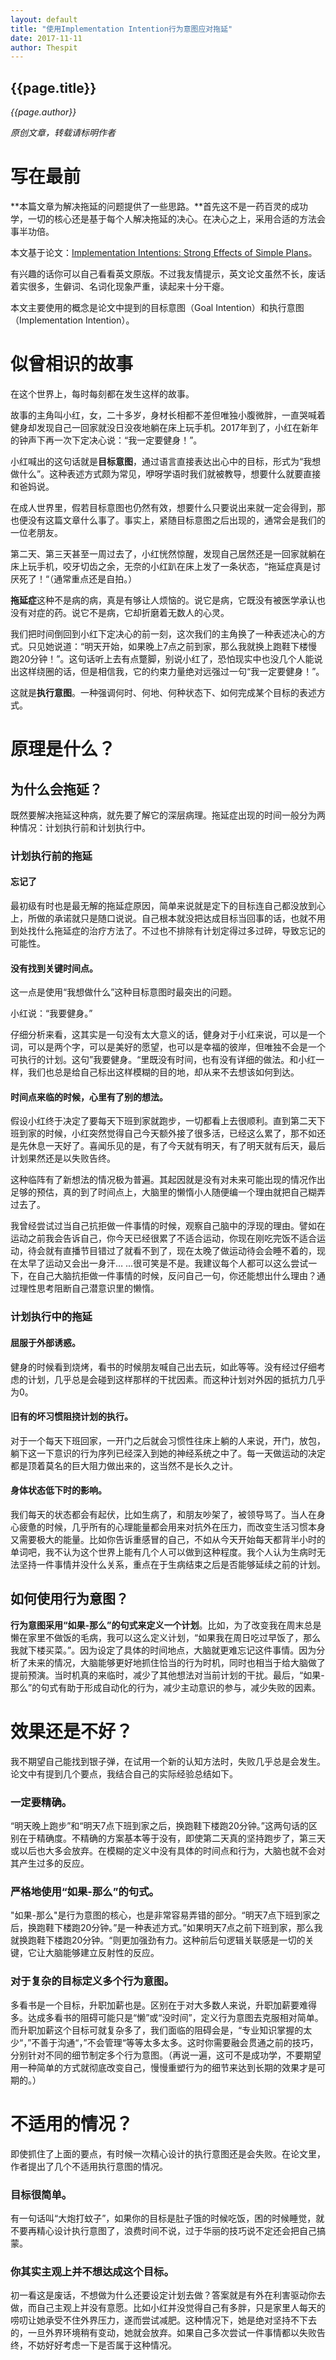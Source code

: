 ```yaml
---
layout: default
title: "使用Implementation Intention行为意图应对拖延"
date: 2017-11-11
author: Thespit
---
```

<h2>{{page.title}}</h2>

_{{page.author}}_

_原创文章，转载请标明作者_

# 写在最前

**本篇文章为解决拖延的问题提供了一些思路。**首先这不是一药百灵的成功学，一切的核心还是基于每个人解决拖延的决心。在决心之上，采用合适的方法会事半功倍。

本文基于论文：[Implementation Intentions: Strong Effects of Simple Plans](https://www.researchgate.net/publication/232586066_Implementation_Intentions_Strong_Effects_of_Simple_Plans?enrichId=rgreq-f38a7320455f0965086ffbaf2ea84bde-XXX&enrichSource=Y292ZXJQYWdlOzIzMjU4NjA2NjtBUzoxMDI1MDc2ODY2NjIxNDVAMTQwMTQ1MTE0NTQ0NQ%3D%3D&el=1_x_3&_esc=publicationCoverPdf)。

有兴趣的话你可以自己看看英文原版。不过我友情提示，英文论文虽然不长，废话着实很多，生僻词、名词化现象严重，读起来十分干瘪。

本文主要使用的概念是论文中提到的目标意图（Goal Intention）和执行意图（Implementation Intention）。

# 似曾相识的故事

在这个世界上，每时每刻都在发生这样的故事。

故事的主角叫小红，女，二十多岁，身材长相都不差但唯独小腹微胖，一直哭喊着健身却发现自己一回家就没日没夜地躺在床上玩手机。2017年到了，小红在新年的钟声下再一次下定决心说：“我一定要健身！”。

小红喊出的这句话就是**目标意图**，通过语言直接表达出心中的目标，形式为“我想做什么”。这种表述方式颇为常见，咿呀学语时我们就被教导，想要什么就要直接和爸妈说。

在成人世界里，假若目标意图也仍然有效，想要什么只要说出来就一定会得到，那也便没有这篇文章什么事了。事实上，紧随目标意图之后出现的，通常会是我们的一位老朋友。

第二天、第三天甚至一周过去了，小红恍然惊醒，发现自己居然还是一回家就躺在床上玩手机，咬牙切齿之余，无奈的小红趴在床上发了一条状态，“拖延症真是讨厌死了！“（通常重点还是自拍。）

**拖延症**这种不是病的病，真是有够让人烦恼的。说它是病，它既没有被医学承认也没有对症的药。说它不是病，它却折磨着无数人的心灵。

我们把时间倒回到小红下定决心的前一刻，这次我们的主角换了一种表述决心的方式。只见她说道：“明天开始，如果晚上7点之前到家，那么我就换上跑鞋下楼慢跑20分钟！”。这句话听上去有点蹩脚，别说小红了，恐怕现实中也没几个人能说出这样绕圈的话，但是相信我，它的约束力量绝对远强过一句“我一定要健身！”。

这就是**执行意图**。一种强调何时、何地、何种状态下、如何完成某个目标的表述方式。

# 原理是什么？

## 为什么会拖延？

既然要解决拖延这种病，就先要了解它的深层病理。拖延症出现的时间一般分为两种情况：计划执行前和计划执行中。

### 计划执行前的拖延

#### 忘记了

最初级有时也是最无解的拖延症原因，简单来说就是定下的目标连自己都没放到心上，所做的承诺就只是随口说说。自己根本就没把达成目标当回事的话，也就不用到处找什么拖延症的治疗方法了。不过也不排除有计划定得过多过碎，导致忘记的可能性。

#### 没有找到关键时间点。

这一点是使用“我想做什么”这种目标意图时最突出的问题。

小红说：“我要健身。”

仔细分析来看，这其实是一句没有太大意义的话，健身对于小红来说，可以是一个词，可以是两个字，可以是美好的愿望，也可以是幸福的彼岸，但唯独不会是一个可执行的计划。这句”我要健身。“里既没有时间，也有没有详细的做法。和小红一样，我们也总是给自己标出这样模糊的目的地，却从来不去想该如何到达。

#### 时间点来临的时候，心里有了别的想法。

假设小红终于决定了要每天下班到家就跑步，一切都看上去很顺利。直到第二天下班到家的时候，小红突然觉得自己今天额外接了很多活，已经这么累了，那不如还是先休息一天好了。喜闻乐见的是，有了今天就有明天，有了明天就有后天，最后计划果然还是以失败告终。

这种临阵有了新想法的情况极为普遍。其起因就是没有对未来可能出现的情况作出足够的预估，真的到了时间点上，大脑里的懒惰小人随便编一个理由就把自己糊弄过去了。

我曾经尝试过当自己抗拒做一件事情的时候，观察自己脑中的浮现的理由。譬如在运动之前我会告诉自己，你今天已经很累了不适合运动，你现在刚吃完饭不适合运动，待会就有直播节目错过了就看不到了，现在太晚了做运动待会会睡不着的，现在太早了运动又会出一身汗… ...很可笑是不是。我建议每个人都可以这么尝试一下，在自己大脑抗拒做一件事情的时候，反问自己一句，你还能想出什么理由？通过理性思考阻断自己潜意识里的懒惰。

### 计划执行中的拖延

#### 屈服于外部诱惑。

健身的时候看到烧烤，看书的时候朋友喊自己出去玩，如此等等。没有经过仔细考虑的计划，几乎总是会碰到这样那样的干扰因素。而这种计划对外因的抵抗力几乎为0。

#### 旧有的坏习惯阻挠计划的执行。

对于一个每天下班回家，一开门之后就会习惯性往床上躺的人来说，开门，放包，躺下这一下意识的行为序列已经深入到她的神经系统之中了。每一天做运动的决定都是顶着莫名的巨大阻力做出来的，这当然不是长久之计。

#### 身体状态低下时的影响。

我们每天的状态都会有起伏，比如生病了，和朋友吵架了，被领导骂了。当人在身心疲惫的时候，几乎所有的心理能量都会用来对抗外在压力，而改变生活习惯本身又需要极大的能量。比如你告诉重感冒的自己，不如从今天开始每天都背半小时的单词吧，我不认为这个世界上能有几个人可以做到这种程度。我个人认为生病时无法坚持一件事情并没什么关系，重点在于生病结束之后是否能够延续之前的计划。

## 如何使用行为意图？

**行为意图采用“如果-那么”的句式来定义一个计划**。比如，为了改变我在周末总是懒在家里不做饭的毛病，我可以这么定义计划，“如果我在周日吃过早饭了，那么我就下楼买菜。”。因为设定了具体的时间地点，大脑就更难忘记这件事情。因为分析了未来的情况，大脑能够更好地抓住恰当的行为时机，同时也相当于给大脑做了提前预演。当时机真的来临时，减少了其他想法对当前计划的干扰。最后，“如果-那么”的句式有助于形成自动化的行为，减少主动意识的参与，减少失败的因素。

# 效果还是不好？

我不期望自己能找到银子弹，在试用一个新的认知方法时，失败几乎总是会发生。论文中有提到几个要点，我结合自己的实际经验总结如下。

### 一定要精确。

“明天晚上跑步”和“明天7点下班到家之后，换跑鞋下楼跑20分钟。”这两句话的区别在于精确度。不精确的方案基本等于没有，即使第二天真的坚持跑步了，第三天或以后也大多会放弃。在模糊的定义中没有具体的时间点和行为，大脑也就不会对其产生过多的反应。

### 严格地使用“如果-那么”的句式。

"如果-那么"是行为意图的核心，也是非常容易弄错的部分。“明天7点下班到家之后，换跑鞋下楼跑20分钟。”是一种表述方式。”如果明天7点之前下班到家，那么我就换跑鞋下楼跑20分钟。“则更加强劲有力。这种前后句逻辑关联感是一切的关键，它让大脑能够建立反射性的反应。

### 对于复杂的目标定义多个行为意图。

多看书是一个目标，升职加薪也是。区别在于对大多数人来说，升职加薪要难得多。达成多看书的阻碍可能只是“懒”或“没时间”，定义行为意图去克服相对简单。而升职加薪这个目标可就复杂多了，我们面临的阻碍会是，“专业知识掌握的太少“，”不善于沟通“，”不会管理“等等太多太多。这时你需要融会贯通之前的技巧，分别针对不同的细节制定多个行为意图。（再说一遍，这可不是成功学，不要期望用一种简单的方式就彻底改变自己，慢慢重塑行为的细节来达到长期的效果才是可期的。）

# 不适用的情况？

即使抓住了上面的要点，有时候一次精心设计的执行意图还是会失败。在论文里，作者提出了几个不适用执行意图的情况。

### 目标很简单。

有一句话叫“大炮打蚊子”，如果你的目标是肚子饿的时候吃饭，困的时候睡觉，就不要再精心设计执行意图了，浪费时间不说，过于华丽的技巧说不定还会把自己搞蒙。

### 你其实主观上并不想达成这个目标。

初一看这是废话，不想做为什么还要设定计划去做？答案就是有外在利害驱动你去做，而自己主观上并没有意愿。比如小红并没觉得自己有多胖，只是家里人每天的唠叨让她承受不住外界压力，遂而尝试减肥。这种情况下，她是绝对坚持不下去的，一旦外界环境稍有变动，她就会放弃。如果自己多次尝试一件事情都以失败告终，不妨好好考虑一下是否属于这种情况。